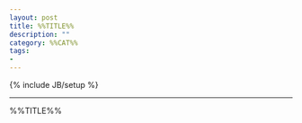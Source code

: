 ```yaml
--- 
layout: post
title: %%TITLE%%
description: ""
category: %%CAT%%
tags: 
-
---
```

{% include JB/setup %}

----------------
%%TITLE%%



